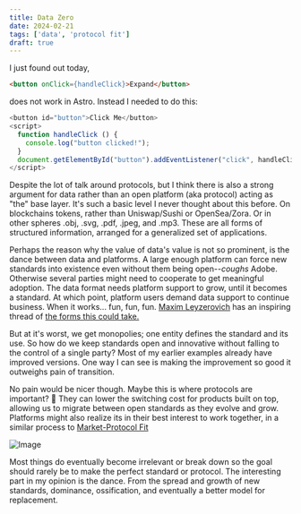 ```yaml
---
title: Data Zero
date: 2024-02-21
tags: ['data', 'protocol fit']
draft: true
---
```

I just found out today,
```html 
<button onClick={handleClick}>Expand</button>
```
does not work in Astro. Instead I needed to do this: 
```js
<button id="button">Click Me</button>
<script>
  function handleClick () {
    console.log("button clicked!");
  }
  document.getElementById("button").addEventListener("click", handleClick);
</script>

```


Despite the lot of talk around protocols, but I think there is also a strong argument for data rather than an open platform (aka protocol) acting as "the" base layer. It's such a basic level I never thought about this before. On blockchains tokens, rather than Uniswap/Sushi or OpenSea/Zora. Or in other spheres .obj, .svg, .pdf, .jpeg, and .mp3. These are all forms of structured information, arranged for a generalized set of applications. 

Perhaps the reason why the value of data's value is not so prominent, is the dance between data and platforms. A large enough platform can force new standards into existence even without them being open--*coughs* Adobe. Otherwise several parties might need to cooperate to get meaningful adoption. The data format needs platform support to grow, until it becomes a standard. At which point, platform users demand data support to continue business. When it works... fun, fun, fun. [Maxim Leyzerovich](https://round.is) has an inspiring thread of [the forms this could take.](https://twitter.com/round/status/1207192277656821760)

But at it's worst, we get monopolies; one entity defines the standard and its use. So how do we keep standards open and innovative without falling to the control of a single party? Most of my earlier examples already have improved versions. One way I can see is making the improvement so good it outweighs pain of transition. 

No pain would be nicer though. Maybe this is where protocols are important? 🤷 They can lower the switching cost for products built on top, allowing us to migrate between open standards as they evolve and grow. Platforms might also realize its in their best interest to work together, in a similar process to [Market-Protocol Fit](https://otherinter.net/research/market-protocol-fit/)


![Image](https://pbs.twimg.com/media/FYLquFGXoAEdBij?format=png&name=small)

Most things do eventually become irrelevant or break down so the goal should rarely be to make the perfect standard or protocol. The interesting part in my opinion is the dance. From the spread and growth of new standards, dominance, ossification, and eventually a better model for replacement.